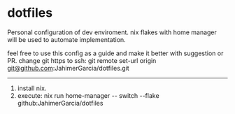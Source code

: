 # dotfiles
Personal configuration of dev enviroment. 
nix flakes with home manager will be used to automate implementation.

feel free to use this config as a guide and make it better with suggestion or PR.
change git https to ssh: git remote set-url origin git@github.com:JahimerGarcia/dotfiles.git

---

1. install nix.
2. execute: nix run home-manager -- switch --flake github:JahimerGarcia/dotfiles
